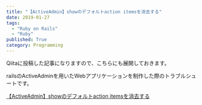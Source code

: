 ```yaml
---
title: "【ActiveAdmin】showのデフォルトaction itemsを消去する"
date: 2019-01-27
tags: 
  - "Ruby on Rails"
  - "Ruby"
published: True
category: Programming
---
```


Qiitaに投稿した記事になりますので、こちらにも展開しておきます。

<!--more-->

railsのActiveAdminを用いたWebアプリケーションを制作した際のトラブルシュートです。

<p class="it-Header_title">
  <a href="https://qiita.com/zeroclock/items/18d90469d5a45a84e629" target="_blank" rel="noopener noreferrer">【ActiveAdmin】showのデフォルトaction itemsを消去する</a>
</p>
